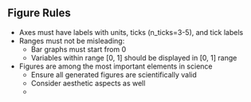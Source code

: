 <!-- ---
!-- Timestamp: 2025-05-19 08:48:55
!-- Author: ywatanabe
!-- File: /ssh:ywatanabe@sp:/home/ywatanabe/.dotfiles/.claude/to_claude/guidelines/IMPORTANT_guidelines_science_general_rules.md
!-- --- -->

## Figure Rules
- Axes must have labels with units, ticks (n_ticks=3-5), and tick labels
- Ranges must not be misleading:
  - Bar graphs must start from 0
  - Variables within range [0, 1] should be displayed in [0, 1] range
- Figures are among the most important elements in science
  - Ensure all generated figures are scientifically valid
  - Consider aesthetic aspects as well
  - 

<!-- EOF -->